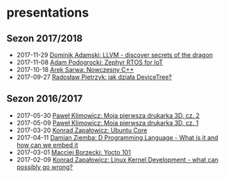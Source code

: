 # presentations

## Sezon 2017/2018
* 2017-11-29 [Dominik Adamski: LLVM - discover secrets of the dragon](./2017-11-29/llvm_presentation.pdf)
* 2017-11-08 [Adam Podogrocki: Zephyr RTOS for IoT](./2017-11-08/Zephyr_RTOS.pdf)
* 2017-10-18 [Arek Sarwa: Nowczesny C++](./2017-10-18/ModernCpp.pdf)
* 2017-09-27 [Radosław Pietrzyk: jak działa DeviceTree?](./2017-09-27/DeviceTreeInLinux.pdf)

## Sezon 2016/2017
* 2017-05-30 [Paweł Klimowicz: Moja pierwsza drukarka 3D, cz. 2]()
* 2017-05-09 [Paweł Klimowicz: Moja pierwsza drukarka 3D, cz. 1]()
* 2017-03-20 [Konrad Zapałowicz: Ubuntu Core]()
* 2017-04-11 [Damian Ziemba: D Programming Language - What is it and how can we embed it](./2017-04-11/prezentacja/cehug_prez.pdf)
* 2017-03-01 [Macciej Borzęcki: Yocto 101](./2017-03-01/Yocto_101.pdf)
* 2017-02-09 [Konrad Zapałowicz: Linux Kernel Development - what can possibly go wrong?](./2017-02-09/Linux_Kernel_Development_what_can_possibly_go_wrong.pdf)
